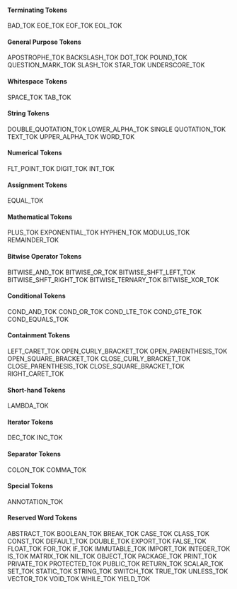 
#### Terminating Tokens

BAD_TOK
EOE_TOK
EOF_TOK
EOL_TOK

#### General Purpose Tokens

APOSTROPHE_TOK
BACKSLASH_TOK
DOT_TOK
POUND_TOK
QUESTION_MARK_TOK
SLASH_TOK
STAR_TOK
UNDERSCORE_TOK

#### Whitespace Tokens

SPACE_TOK
TAB_TOK

#### String Tokens

DOUBLE_QUOTATION_TOK
LOWER_ALPHA_TOK
SINGLE QUOTATION_TOK
TEXT_TOK
UPPER_ALPHA_TOK
WORD_TOK

#### Numerical Tokens

FLT_POINT_TOK
DIGIT_TOK
INT_TOK

#### Assignment Tokens

EQUAL_TOK

#### Mathematical Tokens

PLUS_TOK
EXPONENTIAL_TOK
HYPHEN_TOK
MODULUS_TOK
REMAINDER_TOK

#### Bitwise Operator Tokens

BITWISE_AND_TOK
BITWISE_OR_TOK
BITWISE_SHFT_LEFT_TOK
BITWISE_SHFT_RIGHT_TOK
BITWISE_TERNARY_TOK
BITWISE_XOR_TOK

#### Conditional Tokens

COND_AND_TOK
COND_OR_TOK
COND_LTE_TOK
COND_GTE_TOK
COND_EQUALS_TOK

#### Containment Tokens

LEFT_CARET_TOK
OPEN_CURLY_BRACKET_TOK
OPEN_PARENTHESIS_TOK
OPEN_SQUARE_BRACKET_TOK
CLOSE_CURLY_BRACKET_TOK
CLOSE_PARENTHESIS_TOK
CLOSE_SQUARE_BRACKET_TOK
RIGHT_CARET_TOK

#### Short-hand Tokens

LAMBDA_TOK

#### Iterator Tokens

DEC_TOK
INC_TOK

#### Separator Tokens

COLON_TOK
COMMA_TOK

#### Special Tokens

ANNOTATION_TOK

#### Reserved Word Tokens

ABSTRACT_TOK
BOOLEAN_TOK
BREAK_TOK
CASE_TOK
CLASS_TOK
CONST_TOK
DEFAULT_TOK
DOUBLE_TOK
EXPORT_TOK
FALSE_TOK
FLOAT_TOK
FOR_TOK
IF_TOK
IMMUTABLE_TOK
IMPORT_TOK
INTEGER_TOK
IS_TOK
MATRIX_TOK
NIL_TOK
OBJECT_TOK
PACKAGE_TOK
PRINT_TOK
PRIVATE_TOK
PROTECTED_TOK
PUBLIC_TOK
RETURN_TOK
SCALAR_TOK
SET_TOK
STATIC_TOK
STRING_TOK
SWITCH_TOK
TRUE_TOK
UNLESS_TOK
VECTOR_TOK
VOID_TOK
WHILE_TOK
YIELD_TOK
